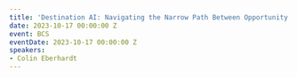 ```yaml
---
title: 'Destination AI: Navigating the Narrow Path Between Opportunity and Risk'
date: 2023-10-17 00:00:00 Z
event: BCS
eventDate: 2023-10-17 00:00:00 Z
speakers:
- Colin Eberhardt
---
```


